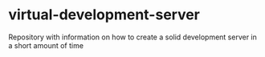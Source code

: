 virtual-development-server
==========================

Repository with information on how to create a solid development server in a short amount of time
